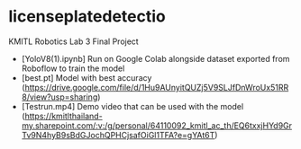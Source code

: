 # licenseplatedetectio
KMITL Robotics Lab 3 Final Project
- [YoloV8(1).ipynb] Run on Google Colab alongside dataset exported from Roboflow to train the model
- [best.pt] Model with best accuracy (https://drive.google.com/file/d/1Hu9AUnyitQUZj5V9SLJfDnWroUx51RR8/view?usp=sharing)
- [Testrun.mp4] Demo video that can be used with the model (https://kmitlthailand-my.sharepoint.com/:v:/g/personal/64110092_kmitl_ac_th/EQ6txxjHYd9GrTv9N4hyB9sBdGJochQPHCjsafOiGl1TFA?e=gYAt6T)
